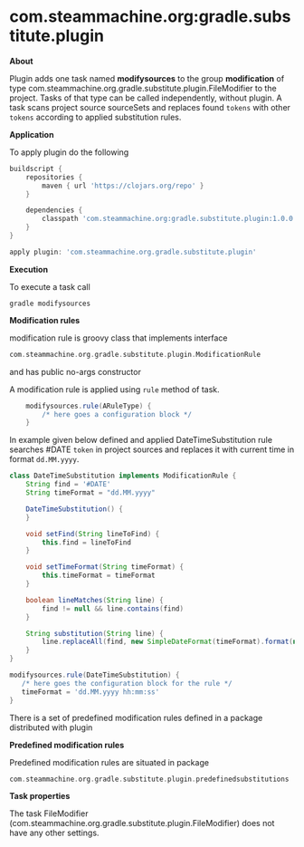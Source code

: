 # com.steammachine.org:gradle.substitute.plugin


**About**

Plugin adds one task named **modifysources** to the group **modification** of type com.steammachine.org.gradle.substitute.plugin.FileModifier to the project.
Tasks of that type can be called independently, without plugin. A task scans project source sourceSets and replaces found `tokens` 
with other `tokens` according to applied substitution rules.



**Application**

To apply plugin do the following

```groovy
buildscript {
    repositories {
        maven { url 'https://clojars.org/repo' }
    }

    dependencies {
        classpath 'com.steammachine.org:gradle.substitute.plugin:1.0.0'
    }
}

apply plugin: 'com.steammachine.org.gradle.substitute.plugin'

```

**Execution**

To execute a task call

```text
gradle modifysources
```

**Modification rules**

modification rule is groovy class that implements interface

```groovy 
com.steammachine.org.gradle.substitute.plugin.ModificationRule 
```
and has public no-args constructor

A modification rule is applied using `rule` method of task.  

```groovy 
    modifysources.rule(ARuleType) {
        /* here goes a configuration block */
    }
```

In example given below defined and applied DateTimeSubstitution rule searches #DATE `token` in project sources and replaces it with current time in format `dd.MM.yyyy`. 

```groovy 
class DateTimeSubstitution implements ModificationRule {
    String find = '#DATE'
    String timeFormat = "dd.MM.yyyy"

    DateTimeSubstitution() {
    }

    void setFind(String lineToFind) {
        this.find = lineToFind
    }

    void setTimeFormat(String timeFormat) {
        this.timeFormat = timeFormat
    }

    boolean lineMatches(String line) {
        find != null && line.contains(find)
    }

    String substitution(String line) {
        line.replaceAll(find, new SimpleDateFormat(timeFormat).format(new Date()))
    }
}

modifysources.rule(DateTimeSubstitution) {
   /* here goes the configuration block for the rule */
   timeFormat = 'dd.MM.yyyy hh:mm:ss'
}
```


There is a set of predefined modification rules defined in a package distributed with plugin 


**Predefined modification rules**


Predefined modification rules are situated in package 
```groovy 
com.steammachine.org.gradle.substitute.plugin.predefinedsubstitutions
```

**Task properties**

The task FileModifier (com.steammachine.org.gradle.substitute.plugin.FileModifier) does not have any other settings.






